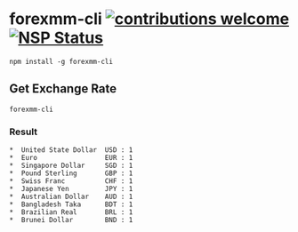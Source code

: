 # forexmm-cli [![contributions welcome](https://img.shields.io/badge/contributions-welcome-brightgreen.svg?style=flat)](https://github.com/AungMyoKyaw/forexmm-cli/issues)[![NSP Status](https://nodesecurity.io/orgs/aung-myo-kyaw/projects/d32955f2-7d4e-43a0-bf4e-09e89a448b13/badge)](https://nodesecurity.io/orgs/aung-myo-kyaw/projects/d32955f2-7d4e-43a0-bf4e-09e89a448b13)

```
npm install -g forexmm-cli
```

## Get Exchange Rate
```
forexmm-cli
```

### Result
```
*  United State Dollar  USD : 1
*  Euro                 EUR : 1
*  Singapore Dollar     SGD : 1
*  Pound Sterling       GBP : 1
*  Swiss Franc          CHF : 1
*  Japanese Yen         JPY : 1
*  Australian Dollar    AUD : 1
*  Bangladesh Taka      BDT : 1
*  Brazilian Real       BRL : 1
*  Brunei Dollar        BND : 1
```
